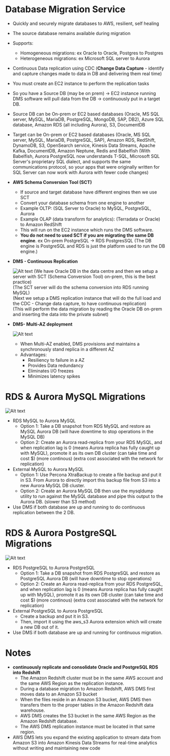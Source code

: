 # Database Migration Service

  - Quickly and securely migrate databases to AWS,  resilient, self healing
  - The source database remains available during migration
  - Supports:
    - Homogeneous migrations: ex Oracle to Oracle, Postgres to Postgres
    - Heterogeneous migrations: ex Microsoft SQL server to Aurora
  - Continuous Data replication using CDC (**Change Data Capture** - identify and capture changes made to data in DB and delivering them real time)
  - You must create an EC2 instance to perform the replication tasks
  - So you have a Source DB (may be on prem) -> EC2 instance running DMS software will pull data from the DB -> continuously put in a target DB.
  - Source DB can be On-prem or EC2 based databases (Oracle, MS SQL server, MySQL, MariaDB, PostgreSQL, MongoDB, SAP, DB2), Azure SQL database, Amazon RDS (all including Aurora), S3, DocumentDB
  - Target can be On-prem or EC2 based databases (Oracle, MS SQL server, MySQL, MariaDB, PostgreSQL, SAP), Amazon RDS, RedShift, DynamoDB, S3, OpenSearch service, Kinesis Data Streams, Apache Kafka, DocumentDB, Amazon Neptune, Redis and Babelfish (With Babelfish, Aurora PostgreSQL now understands T-SQL, Microsoft SQL Server's proprietary SQL dialect, and supports the same communications protocol, so your apps that were originally written for SQL Server can now work with Aurora with fewer code changes)

- **AWS Schema Conversion Tool (SCT)**
    - If source and target database have different engines then we use SCT
    - Convert your database schema from one engine to another
    - Example OLTP: (SQL Server to Oracle) to MySQL, PostgreSQL, Aurora
    - Example OLAP (data transform for analytics): (Terradata or Oracle) to Amazon RedShift
    - This will run on the EC2 instance which runs the DMS software.
    - **You do not need to used SCT if you are migrating the same DB engine**. ex On-prem PostgreSQL -> RDS PostgresSQL (The DB engine is PostgreSQL and RDS is just the platform used to run the DB engine.) 

- **DMS - Continuous Replication**
  
  ![Alt text](images/DMS_Replication.png)
  (We have Oracle DB in the data centre and then we setup a server with SCT (Schema Conversion Tool) on-prem, this is the best practice)  
  (The SCT server will do the schema conversion into RDS running MySQL)  
  (Next we setup a DMS replication instance that will do the full load and the CDC - Change data capture, to have continuous replication)  
  (This will perform the data migration by reading the Oracle DB on-prem and inserting the data into the private subnet)  
  
- **DMS- Multi-AZ deployment**

  ![Alt text](images/MultiAZ_Migration.png)
  - When Multi-AZ enabled, DMS provisions and maintains a synchronously stand replica in a different AZ
  - Advantages:
    - Resiliency to failure in a AZ
    - Provides Data redundancy
    - Eliminates I/O freezes
    - Minimizes latency spikes

# RDS & Aurora MySQL Migrations

  ![Alt text](images/MySQL.png)
  - RDS MySQL to Aurora MySQL
    - Option 1: Take a DB snapshot from RDS MySQL and restore as MySQL Aurora DB (will have downtime to stop operations in the MySQL DB)
    - Option 2: Create an Aurora read-replica from your RDS MySQL, and when replication lag is 0 (means Aurora replica has fully caught up with MySQL), promote it as its own DB cluster (can take time and cost $) (more continous) (extra cost associated with the network for replication)
  - External MySQL to Aurora MySQL
    - Option 1: Use Percona XtraBackup to create a file backup and put it in S3. From Aurora to directly import this backup file from S3 into a new Aurora MySQL DB cluster.
    - Option 2: Create an Aurora MySQL DB then use the mysqldump utility to run against the MySQL database and pipe this output to the Aurora DB. (slower than S3 method)
  - Use DMS if both database are up and running to do continuous replication between the 2 DB.

# RDS & Aurora PostgreSQL Migrations

  ![Alt text](images/PostgreSQL.png)

  - RDS PostgreSQL to Aurora PostgreSQL
    - Option 1: Take a DB snapshot from RDS PostgreSQL and restore as PostgreSQL Aurora DB (will have downtime to stop operations)
    - Option 2: Create an Aurora read-replica from your RDS PostgreSQL, and when replication lag is 0 (means Aurora replica has fully caught up with MySQL), promote it as its own DB cluster (can take time and cost $) (more continous) (extra cost associated with the network for replication)
  - External PostgreSQL to Aurora PostgreSQL
    - Create a backup and put it in S3.
    - Then, import it using the aws_s3 Aurora extension which will create a new DB out of it.
  - Use DMS if both database are up and running for continuous migration.

# Notes

  - **continuously replicate and consolidate Oracle and PostgreSQL RDS into Redshift**
    - The Amazon Redshift cluster must be in the same AWS account and the same AWS Region as the replication instance.
    - During a database migration to Amazon Redshift, AWS DMS first moves data to an Amazon S3 bucket
    - When the files reside in an Amazon S3 bucket, AWS DMS then transfers them to the proper tables in the Amazon Redshift data warehouse.
    - AWS DMS creates the S3 bucket in the same AWS Region as the Amazon Redshift database.
    - The AWS DMS replication instance must be located in that same region.
  - AWS DMS lets you expand the existing application to stream data from Amazon S3 into Amazon Kinesis Data Streams for real-time analytics without writing and maintaining new code